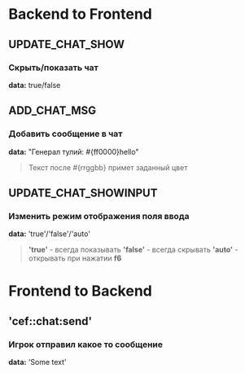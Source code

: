 # Backend to Frontend

## UPDATE_CHAT_SHOW
### Скрыть/показать чат
**data:** true/false

## ADD_CHAT_MSG
### Добавить сообщение в чат
**data:** "Генерал тулий: #{ff0000}hello"
> Текст после #{rrggbb} примет заданный цвет

## UPDATE_CHAT_SHOWINPUT
### Изменить режим отображения поля ввода
**data:** 'true'/'false'/'auto'
> **'true'** - всегда показывать
> **'false'** - всегда скрывать
> **'auto'** - открывать при нажатии **f6**


#  Frontend to Backend

## 'cef::chat:send'
### Игрок отправил какое то сообщение
**data:** 'Some text'
